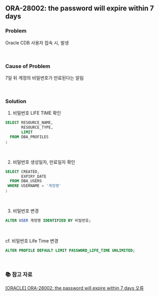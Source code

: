 ## ORA-28002: the password will expire within 7 days

### Problem
Oracle CDB 사용자 접속 시, 발생

<br/>

### Cause of Problem
7일 뒤 계정의 비밀번호가 만료된다는 알림

<br/>

### Solution
1. 비밀번호 LIFE TIME 확인
```SQL
SELECT RESOURCE_NAME, 
       RESOURCE_TYPE, 
       LIMIT 
  FROM DBA_PROFILES
;
```

<br/>

2. 비밀번호 생성일자, 만료일자 확인
```SQL
SELECT CREATED, 
       EXPIRY_DATE 
  FROM DBA_USERS 
 WHERE USERNAME = '계정명'
;
```

<br/>

3. 비밀번호 변경
```SQL
ALTER USER 계정명 IDENTIFIED BY 비밀번호;
```

<br/>

cf. 비밀번호 Life Time 변경
```SQL
ALTER PROFILE DEFAULT LIMIT PASSWORD_LIFE_TIME UNLIMITED;
```

<br/>

### 📚 참고 자료
[[ORACLE] ORA-28002: the password will expire within 7 days 오류](https://memme.tistory.com/129)
